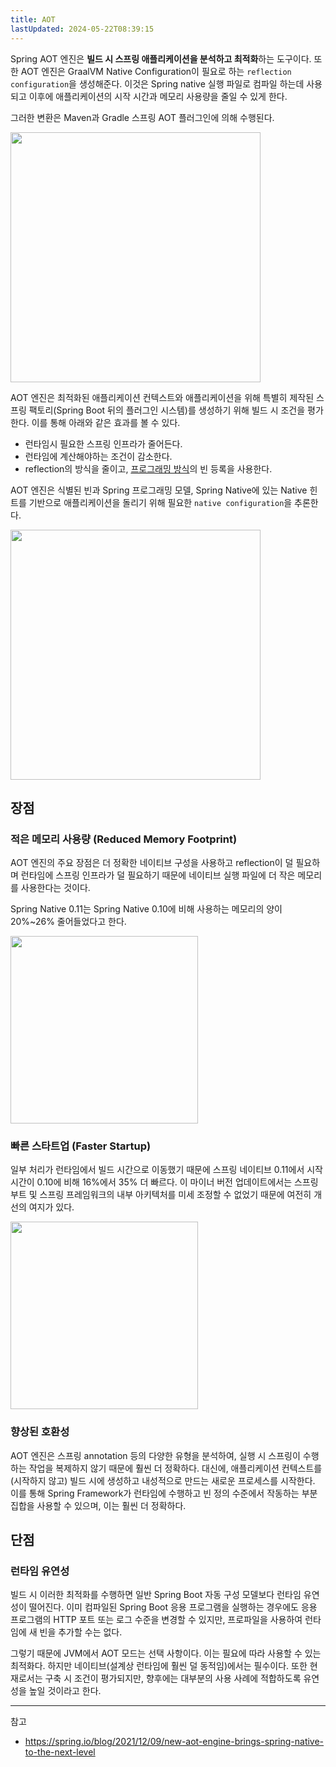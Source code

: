 ```yaml
---
title: AOT
lastUpdated: 2024-05-22T08:39:15
---
```


Spring AOT 엔진은 **빌드 시 스프링 애플리케이션을 분석하고 최적화**하는 도구이다. 또한 AOT 엔진은 GraalVM Native Configuration이 필요로 하는 `reflection configuration`을 생성해준다. 이것은 Spring native 실행 파일로 컴파일 하는데 사용되고 이후에 애플리케이션의 시작 시간과 메모리 사용량을 줄일 수 있게 한다.

그러한 변환은 Maven과 Gradle 스프링 AOT 플러그인에 의해 수행된다.

<img height=400px src="https://user-images.githubusercontent.com/81006587/211175035-aa7eeab5-a2d2-4674-b912-97eb5470b816.png">

AOT 엔진은 최적화된 애플리케이션 컨텍스트와 애플리케이션을 위해 특별히 제작된 스프링 팩토리(Spring Boot 뒤의 플러그인 시스템)를 생성하기 위해 빌드 시 조건을 평가한다. 이를 통해 아래와 같은 효과를 볼 수 있다.

- 런타임시 필요한 스프링 인프라가 줄어든다.
- 런타임에 계산해야하는 조건이 감소한다.
- reflection의 방식을 줄이고, [프로그래밍 방식](https://github.com/rlaisqls/TIL/blob/main/%EC%8A%A4%ED%94%84%EB%A7%81%E2%80%85Spring/%EA%B8%B0%EB%B3%B8%EC%9B%90%EB%A6%AC/Programmatic%EA%B3%BC%E2%80%85Declarative.md)의 빈 등록을 사용한다.

AOT 엔진은 식별된 빈과 Spring 프로그래밍 모델, Spring Native에 있는 Native 힌트를 기반으로 애플리케이션을 돌리기 위해 필요한 `native configuration`을 추론한다.

<img height=400px src="https://user-images.githubusercontent.com/81006587/211175291-f06ae320-bc0c-4748-8316-9642afa11ef8.png">


## 장점

### 적은 메모리 사용량 (Reduced Memory Footprint)

AOT 엔진의 주요 장점은 더 정확한 네이티브 구성을 사용하고 reflection이 덜 필요하며 런타임에 스프링 인프라가 덜 필요하기 때문에 네이티브 실행 파일에 더 작은 메모리를 사용한다는 것이다.

Spring Native 0.11는 Spring Native 0.10에 비해 사용하는 메모리의 양이 20%~26% 줄어들었다고 한다.

<img height=300px src="https://user-images.githubusercontent.com/81006587/211175366-ba5d7914-6579-44f8-9bc4-81eb5030a9ce.png">


### 빠른 스타트업 (Faster Startup)

일부 처리가 런타임에서 빌드 시간으로 이동했기 때문에 스프링 네이티브 0.11에서 시작 시간이 0.10에 비해 16%에서 35% 더 빠르다. 이 마이너 버전 업데이트에서는 스프링 부트 및 스프링 프레임워크의 내부 아키텍처를 미세 조정할 수 없었기 때문에 여전히 개선의 여지가 있다.

<img height=300px src="https://user-images.githubusercontent.com/81006587/211175390-795427ae-b029-4584-bd89-6495a628eda7.png">

### 향상된 호환성

AOT 엔진은 스프링 annotation 등의 다양한 유형을 분석하여, 실행 시 스프링이 수행하는 작업을 복제하지 않기 때문에 훨씬 더 정확하다. 대신에, 애플리케이션 컨텍스트를 (시작하지 않고) 빌드 시에 생성하고 내성적으로 만드는 새로운 프로세스를 시작한다. 이를 통해 Spring Framework가 런타임에 수행하고 빈 정의 수준에서 작동하는 부분 집합을 사용할 수 있으며, 이는 훨씬 더 정확하다.


## 단점 

### 런타임 유연성

빌드 시 이러한 최적화를 수행하면 일반 Spring Boot 자동 구성 모델보다 런타임 유연성이 떨어진다. 이미 컴파일된 Spring Boot 응용 프로그램을 실행하는 경우에도 응용 프로그램의 HTTP 포트 또는 로그 수준을 변경할 수 있지만, 프로파일을 사용하여 런타임에 새 빈을 추가할 수는 없다.

그렇기 때문에 JVM에서 AOT 모드는 선택 사항이다. 이는 필요에 따라 사용할 수 있는 최적화다. 하지만 네이티브(설계상 런타임에 훨씬 덜 동적임)에서는 필수이다. 또한 현재로서는 구축 시 조건이 평가되지만, 향후에는 대부분의 사용 사례에 적합하도록 유연성을 높일 것이라고 한다.

---
참고
- https://spring.io/blog/2021/12/09/new-aot-engine-brings-spring-native-to-the-next-level